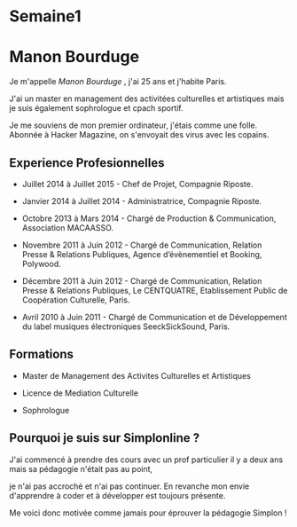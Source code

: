 # Semaine1 #

# Manon Bourduge #

Je m'appelle *Manon Bourduge* , j'ai 25 ans et j'habite Paris.

J'ai un master en management des activitées culturelles et artistiques mais je suis également sophrologue et cpach sportif. 

Je me souviens de mon premier ordinateur, j'étais comme une folle. Abonnée à Hacker Magazine, on s'envoyait des virus avec les copains.

## Experience Profesionnelles ##

* Juillet 2014 à Juillet 2015 - Chef de Projet, Compagnie Riposte. 

* Janvier 2014 à Juillet 2014 - Administratrice, Compagnie Riposte. 

* Octobre 2013 à Mars 2014 - Chargé de Production & Communication, Association MACAASSO. 

* Novembre 2011 à Juin 2012 - Chargé de Communication, Relation Presse & Relations Publiques, Agence d’évènementiel et Booking, Polywood.

* Décembre 2011 à Juin 2012 - Chargé de Communication, Relation Presse & Relations Publiques, Le CENTQUATRE, Etablissement Public de Coopération Culturelle, Paris.

* Avril 2010 à Juin 2011 - Chargé de Communication et de Développement du label musiques électroniques SeeckSickSound, Paris.

## Formations ##

* Master de Management des Activites Culturelles et Artistiques

* Licence de Mediation Culturelle

* Sophrologue

## Pourquoi je suis sur Simplonline ? 

J'ai commencé à prendre des cours avec un prof particulier il y a deux ans mais sa pédagogie n'était pas au point,

je n'ai pas accroché et n'ai pas continuer. En revanche mon envie d'apprendre à coder et à développer est toujours présente. 

Me voici donc motivée comme jamais pour éprouver la pédagogie Simplon ! 